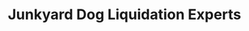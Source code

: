 ---
title: "Junkyard Dog Liquidation Experts"
url: /west-kelowna/junkyard-dog-liquidation-experts/
shop: pawnbroker
---